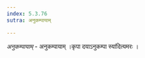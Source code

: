 ```yaml
---
index: 5.3.76
sutra: अनुकम्पायाम्

---
```

_अनुकम्पायाम्_ - अनुकम्पायाम् ।कृपा दयाऽनुकम्पा स्या॑दित्यमरः ।